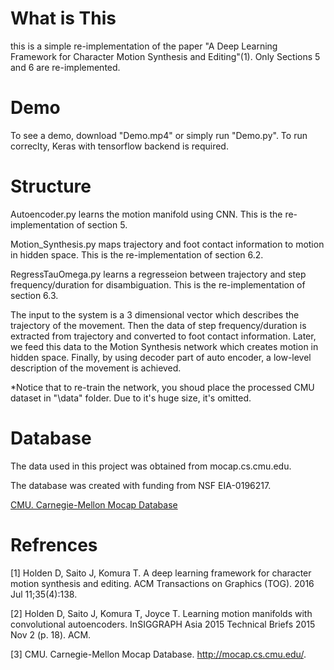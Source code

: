 # What is This
this is a simple re-implementation of the paper "A Deep Learning Framework for Character Motion Synthesis and Editing"(1). Only Sections 5 and 6 are re-implemented.


# Demo
To see a demo, download "Demo.mp4" or simply run "Demo.py". To run correclty, Keras with tensorflow backend is required.

# Structure
Autoencoder.py learns the motion manifold using CNN. This is the re-implementation of section 5.

Motion_Synthesis.py maps trajectory and foot contact information to motion in hidden space. This is the re-implementation of section 6.2.

RegressTauOmega.py learns a regresseion between trajectory and step frequency/duration for disambiguation. This is the re-implementation of section 6.3.

The input to the system is a 3 dimensional vector which describes the trajectory of the movement. Then the data of step frequency/duration
is extracted from trajectory and converted to foot contact information. Later, we feed this data to the Motion Synthesis network which creates motion in hidden space. Finally, by using decoder part of auto encoder, a low-level description of the movement is achieved.

*Notice that to re-train the network, you shoud place the processed CMU dataset in "\data" folder. Due to it's huge size, it's omitted.

# Database
The data used in this project was obtained from mocap.cs.cmu.edu.

The database was created with funding from NSF EIA-0196217.

[CMU. Carnegie-Mellon Mocap Database](http://mocap.cs.cmu.edu/)

# Refrences

[1] Holden D, Saito J, Komura T. A deep learning framework for character motion synthesis and editing. ACM Transactions on Graphics (TOG). 2016 Jul 11;35(4):138.

[2] Holden D, Saito J, Komura T, Joyce T. Learning motion manifolds with convolutional autoencoders. InSIGGRAPH Asia 2015 Technical Briefs 2015 Nov 2 (p. 18). ACM.

[3] CMU. Carnegie-Mellon Mocap Database. http://mocap.cs.cmu.edu/.


